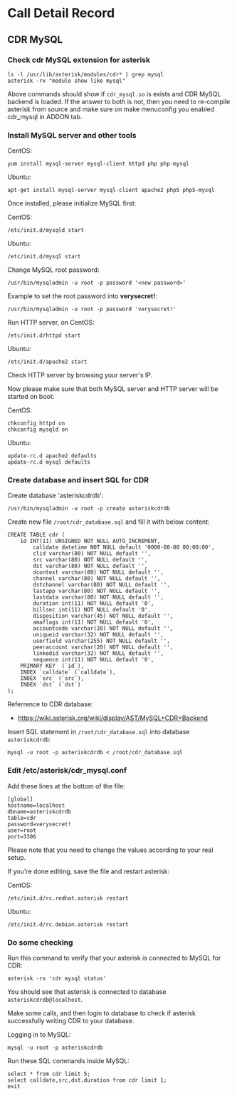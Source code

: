 # Call Detail Record

## CDR MySQL

### Check cdr MySQL extension for asterisk

```
ls -l /usr/lib/asterisk/modules/cdr* | grep mysql
asterisk -rx "module show like mysql"
```

Above commands should show if ```cdr_mysql.so``` is exists and CDR MySQL backend is loaded.
If the answer to both is not, then you need to re-compile asterisk from source and make sure on make menuconfig you enabled cdr_mysql in ADDON tab.

### Install MySQL server and other tools

CentOS:

```
yum install mysql-server mysql-client httpd php php-mysql
```

Ubuntu:

```
apt-get install mysql-server mysql-client apache2 php5 php5-mysql
```

Once installed, please initialize MySQL first:

CentOS:

```
/etc/init.d/mysqld start
```

Ubuntu:

```
/etc/init.d/mysql start
```

Change MySQL root password:

```
/usr/bin/mysqladmin -u root -p password '<new password>'
```

Example to set the root password into **verysecret!**:

```
/usr/bin/mysqladmin -u root -p password 'verysecret!'
```

Run HTTP server, on CentOS:

```
/etc/init.d/httpd start
```

Ubuntu:

```
/etc/init.d/apache2 start
```

Check HTTP server by browsing your server's IP.

Now please make sure that both MySQL server and HTTP server will be started on boot:

CentOS:


```
chkconfig httpd on
chkconfig mysqld on
```

Ubuntu:

```
update-rc.d apache2 defaults
update-rc.d mysql defaults
```

### Create database and insert SQL for CDR

Create database 'asteriskcdrdb':

```
/usr/bin/mysqladmin -u root -p create asteriskcdrdb
```

Create new file ```/root/cdr_database.sql``` and fill it with below content:

```
CREATE TABLE cdr ( 
	id INT(11) UNSIGNED NOT NULL AUTO_INCREMENT,
        calldate datetime NOT NULL default '0000-00-00 00:00:00', 
        clid varchar(80) NOT NULL default '', 
        src varchar(80) NOT NULL default '', 
        dst varchar(80) NOT NULL default '', 
        dcontext varchar(80) NOT NULL default '', 
        channel varchar(80) NOT NULL default '', 
        dstchannel varchar(80) NOT NULL default '', 
        lastapp varchar(80) NOT NULL default '', 
        lastdata varchar(80) NOT NULL default '', 
        duration int(11) NOT NULL default '0', 
        billsec int(11) NOT NULL default '0', 
        disposition varchar(45) NOT NULL default '', 
        amaflags int(11) NOT NULL default '0', 
        accountcode varchar(20) NOT NULL default '', 
        uniqueid varchar(32) NOT NULL default '', 
        userfield varchar(255) NOT NULL default '',
        peeraccount varchar(20) NOT NULL default '',
        linkedid varchar(32) NOT NULL default '',
        sequence int(11) NOT NULL default '0',
  	PRIMARY KEY  (`id`),
  	INDEX `calldate` (`calldate`),
  	INDEX `src` (`src`),
  	INDEX `dst` (`dst`)
);
```

Referrence to CDR database:

* https://wiki.asterisk.org/wiki/display/AST/MySQL+CDR+Backend

Insert SQL statement in ```/root/cdr_database.sql``` into database ```asteriskcdrdb```:

```
mysql -u root -p asteriskcdrdb < /root/cdr_database.sql
```

### Edit /etc/asterisk/cdr_mysql.conf

Add these lines at the bottom of the file:

```
[global]
hostname=localhost
dbname=asteriskcdrdb
table=cdr
password=verysecret!
user=root
port=3306
```

Please note that you need to change the values according to your real setup.

If you're done editing, save the file and restart asterisk:

CentOS:

```
/etc/init.d/rc.redhat.asterisk restart
```

Ubuntu:

```
/etc/init.d/rc.debian.asterisk restart
```

### Do some checking

Run this command to verify that your asterisk is connected to MySQL for CDR:

```
asterisk -rx 'cdr mysql status'
```

You should see that asterisk is connected to database ```asteriskcdrdb@localhost```.

Make some calls, and then login to database to check if asterisk successfully writing CDR to your database.

Logging in to MySQL:

```
mysql -u root -p asteriskcdrdb
```

Run these SQL commands inside MySQL:

```
select * from cdr limit 5;
select calldate,src,dst,duration from cdr limit 1;
exit
```
